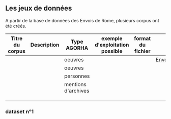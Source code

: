 
## Les jeux de données

A partir de la base de données des Envois de Rome, plusieurs corpus ont été créés. 

| Titre du corpus | Description | Type AGORHA         | exemple d'exploitation possible | format du fichier | nom du fichier - Télécharger                                           | détails du fichier  |
|-----------------|-------------|---------------------|---------------------------------|-------------------|------------------------------------------------------------------------|---------------------|
|                 |             | oeuvres             |                                 |                   | [EnvoisDeRome_oeuvres20190314.csv](./EnvoisDeRome_oeuvres20190314.csv) | [voir](#dataset-n1) |
|                 |             | oeuvres             |                                 |                   |                                                                        |                     |
|                 |             | personnes           |                                 |                   |                                                                        |                     |
|                 |             | mentions d'archives |                                 |                   |                                                                        |                     |
|                 |             |                     |                                 |                   |                                                                        |                     |
|                 |             |                     |                                 |                   |                                                                        |                     |
|                 |             |                     |                                 |                   |                                                                        |                     |                                                               |

### dataset n°1

